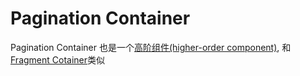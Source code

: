 # Pagination Container
Pagination Container 也是一个[高阶组件(higher-order component)](https://reactjs.org/docs/higher-order-components.html), 和 [Fragment Cotainer](fragment-container.md)类似